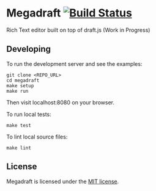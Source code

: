 # Megadraft [![Build Status](https://secure.travis-ci.org/globocom/megadraft.png?branch=master)](https://travis-ci.org/globocom/megadraft)

Rich Text editor built on top of draft.js (Work in Progress)

## Developing

To run the development server and see the examples:

```
git clone <REPO_URL>
cd megadraft
make setup
make run
```

Then visit localhost:8080 on your browser.

To run local tests:

```
make test
```

To lint local source files:

```
make lint
```

## License

Megadraft is licensed under the [MIT license](LICENSE).
